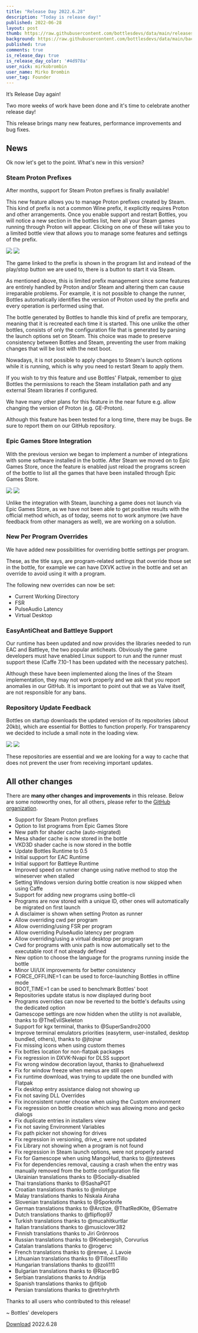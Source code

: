 ```yaml
---
title: "Release Day 2022.6.28"
description: "Today is release day!"
published: 2022-06-28
layout: post
thumb: https://raw.githubusercontent.com/bottlesdevs/data/main/releases/2022.6.28/release-day.png
background: https://raw.githubusercontent.com/bottlesdevs/data/main/backgrounds/2022.6.28.png
published: true
comments: true
is_release_day: true
is_release_day_color: '#4d978a'
user_nick: mirkobrombin
user_name: Mirko Brombin
user_tag: Founder
---
```


It’s Release Day again!

Two more weeks of work have been done and it's time to celebrate another release day!

This release brings many new features, performance improvements and bug fixes.

## News
Ok now let's get to the point. What's new in this version?

### Steam Proton Prefixes
After months, support for Steam Proton prefixes is finally available!

This new feature allows you to manage Proton prefixes created by Steam. This 
kind of prefix is not a common Wine prefix, it explicitly requires Proton and 
other arrangements. Once you enable support and restart Bottles, you will notice 
a new section in the bottles list, here all your Steam games running through 
Proton will appear. Clicking on one of these will take you to a limited bottle 
view that allows you to manage some features and settings of the prefix.

<img tooltip="Bottles Steam Proton bottle" class="on-light" src="/uploads/bottles-steam-proton-prefix.png" />
<img tooltip="Bottles Steam Proton bottle (dark)" class="on-dark" src="/uploads/bottles-steam-proton-prefix-dark.png" />

The game linked to the prefix is shown in the program list and instead of 
the play/stop button we are used to, there is a button to start it via Steam.

As mentioned above, this is limited prefix management since some features are 
entirely handled by Proton and/or Steam and altering them can cause irreparable 
problems. For example, it is not possible to change the runner, Bottles 
automatically identifies the version of Proton used by the prefix and every 
operation is performed using that.

The bottle generated by Bottles to handle this kind of prefix are temporary, 
meaning that it is recreated each time it is started. This one unlike the 
other bottles, consists of only the configuration file that is generated by 
parsing the launch options set on Steam. This choice was made to preserve 
consistency between Bottles and Steam, preventing the user from making changes 
that will be lost with the next boot.

Nowadays, it is not possible to apply changes to Steam's launch options 
while it is running, which is why you need to restart Steam to apply them.

If you wish to try this feature and use Bottles' Flatpak, remember to
[give](https://docs.usebottles.com/flatpak/cant-enable-steam-proton-manager) 
Bottles the permissions to reach the Steam installation path and any external 
Steam libraries if configured.

We have many other plans for this feature in the near future e.g. allow 
changing the version of Proton (e.g. GE-Proton).

Although this feature has been tested for a long time, there may be bugs. 
Be sure to report them on our GitHub repository.

### Epic Games Store Integration
With the previous version we began to implement a number of integrations with 
some software installed in the bottle. After Steam we moved on to Epic Games 
Store, once the feature is enabled just reload the programs screen of the bottle 
to list all the games that have been installed through Epic Games Store.

<img tooltip="Bottles Steam Proton bottle" class="on-light" src="/uploads/bottles-egs-integration.png" />
<img tooltip="Bottles Steam Proton bottle" class="on-dark" src="/uploads/bottles-egs-integration-dark.png" />

Unlike the integration with Steam, launching a game does not launch via Epic 
Games Store, as we have not been able to get positive results with the official 
method which, as of today, seems not to work anymore (we have feedback from 
other managers as well), we are working on a solution.

### New Per Program Overrides
We have added new possibilities for overriding bottle settings per program.

These, as the title says, are program-related settings that override those 
set in the bottle, for example we can have DXVK active in the bottle and set 
an override to avoid using it with a program.

The following new overrides can now be set:
- Current Working Directory
- FSR
- PulseAudio Latency
- Virtual Desktop

### EasyAntiCheat and Battleye Support
Our runtime has been updated and now provides the libraries needed to run 
EAC and Battleye, the two popular anticheats. Obviously the game developers 
must have enabled Linux support to run and the runner must support these 
(Caffe 7.10-1 has been updated with the necessary patches).

Although these have been implemented along the lines of the Steam 
implementation, they may not work properly and we ask that you report anomalies 
in our GitHub. It is important to point out that we as Valve itself, are not 
responsible for any bans.

### Repository Update Feedback
Bottles on startup downloads the updated version of its repositories (about 
20kb), which are essential for Bottles to function properly. For transparency 
we decided to include a small note in the loading view.

<img tooltip="Bottles Steam Proton bottle" class="on-light" src="/uploads/bottles-loading-repository.png" />
<img tooltip="Bottles Steam Proton bottle" class="on-dark" src="/uploads/bottles-loading-repository-dark.png" />

These repositories are essential and we are looking for a way to cache that does 
not prevent the user from receiving important updates.

## All other changes
There are **many other changes and improvements** in this release. Below are 
some noteworthy ones, for all others, please refer to the 
[GitHub organization](https://github.com/bottlesdevs).

* Support for Steam Proton prefixes
* Option to list programs from Epic Games Store
* New path for shader cache (auto-migrated)
* Mesa shader cache is now stored in the bottle
* VKD3D shader cache is now stored in the bottle
* Update Bottles Runtime to 0.5
* Initial support for EAC Runtime
* Initial support for Battleye Runtime
* Improved speed on runner change using native method to stop the wineserver when stalled
* Setting Windows version during bottle creation is now skipped when using Caffe
* Support for adding new programs using bottle-cli
* Programs are now stored with a unique ID, other ones will automatically be migrated on first launch
* A disclaimer is shown when setting Proton as runner
* Allow overriding cwd per program
* Allow overriding/using FSR per program
* Allow overriding PulseAudio latency per program
* Allow overriding/using a virtual desktop per program
* Cwd for programs with unix path is now automatically set to the executable root if not already defined
* New option to choose the language for the programs running inside the bottle
* Minor UI/UX improvements for better consistency
* FORCE_OFFLINE=1 can be used to force-launching Bottles in offline mode
* BOOT_TIME=1 can be used to benchmark Bottles' boot
* Repositories update status is now displayed during boot
* Programs overrides can now be reverted to the bottle's defaults using the dedicated option
* Gamescope settings are now hidden when the utility is not available, thanks to @TheEvilSkeleton
* Support for kgx terminal, thanks to @SuperSandro2000
* Improve terminal emulators priorities (easyterm, user-installed, desktop bundled, others), thanks to @jtojnar
* Fix missing icons when using custom themes
* Fix bottles location for non-flatpak packages
* Fix regression in DXVK-Nvapi for DLSS support
* Fix wrong window decoration layout, thanks to @nahuelwexd
* Fix for window freeze when menus are still open
* Fix runtime download, was trying to update the one bundled with Flatpak
* Fix desktop entry assistance dialog not showing up
* Fix not saving DLL Overrides
* Fix inconsistent runner choose when using the Custom environment
* Fix regression on bottle creation which was allowing mono and gecko dialogs
* Fix duplicate entries in installers view
* Fix not saving Environment Variables
* Fix path picker not showing for drives
* Fix regression in versioning, drive_c were not updated
* Fix Library not showing when a program is not found
* Fix regression in Steam launch options, were not properly parsed
* Fix for Gamescope when using MangoHud, thanks to @jntesteves
* Fix for dependencies removal, causing a crash when the entry was manually removed from the bottle configuration file
* Ukrainian translations thanks to @Socially-disabled
* Thai translations thanks to @SashaPGT
* Croatian translations thanks to @milotype
* Malay translations thanks to Niskala Airaha
* Slovenian translations thanks to @Sporknife
* German translations thanks to @Arctize, @ThatRedKite, @Sematre
* Dutch translations thanks to @flipflop97
* Turkish translations thanks to @mucahitkurtlar
* Italian translations thanks to @musiclover382
* Finnish translations thanks to Jiri Grönroos
* Russian translations thanks to @Knebergish, Corvurius
* Catalan translations thanks to @rogervc
* French translations thanks to @renwe, J. Lavoie
* Lithuanian translations thanks to @TilloestTillo
* Hungarian translations thanks to @zoli111
* Bulgarian translations thanks to @RacerBG
* Serbian translations thanks to Andrija
* Spanish translations thanks to @fitjob
* Persian translations thanks to @retrhryhrth


Thanks to all users who contributed to this release!

~ Bottles' developers

<a class="button" href="/download" style="">Download</a> 2022.6.28
